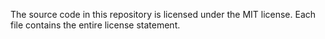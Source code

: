 The source code in this repository is licensed under the MIT license.
Each file contains the entire license statement.
